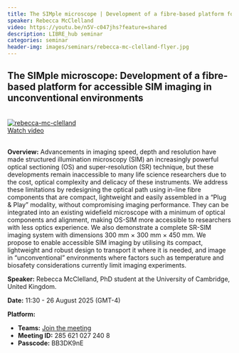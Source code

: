 ```yaml
---
title: The SIMple microscope | Development of a fibre-based platform for accessible SIM imaging in unconventional environments
speaker: Rebecca McClelland
video: https://youtu.be/n5V-c047jhs?feature=shared
description: LIBRE_hub seminar
categories: seminar
header-img: images/seminars/rebecca-mc-clelland-flyer.jpg
---
```


## The SIMple microscope: Development of a fibre-based platform for accessible SIM imaging in unconventional environments
<br>

<div class="thumbnail-container">
  <a href="https://www.youtube.com/watch?v=n5V-c047jhs">
    <img class="thumbnail" src="http://img.youtube.com/vi/n5V-c047jhs/0.jpg" alt="rebecca-mc-clelland">
    <div class="overlay">
      <span class="text">Watch video</span>
    </div>
  </a>
</div>

<br>

**Overview:** 
Advancements in imaging speed, depth and resolution have made structured illumination microscopy (SIM) an increasingly powerful optical sectioning (OS) and super-resolution (SR) technique, but these developments remain inaccessible to many life science researchers due to the cost, optical complexity and delicacy of these instruments. We address these limitations by redesigning the optical path using in-line fibre components that are compact, lightweight and easily assembled in a “Plug & Play” modality, without compromising imaging performance. They can be integrated into an existing widefield microscope with a minimum of optical components and alignment, making OS-SIM more accessible to researchers with less optics experience. We also demonstrate a complete SR-SIM imaging system with dimensions 300 mm × 300 mm × 450 mm. We propose to enable accessible SIM imaging by utilising its compact, lightweight and robust design to transport it where it is needed, and image in “unconventional” environments where factors such as temperature and biosafety considerations currently limit imaging experiments. 

**Speaker:** Rebecca McClelland, PhD student at the University of Cambridge, United Kingdom.

**Date:** 11:30 - 26 August 2025 (GMT-4)

**Platform:**
- **Teams:** [Join the meeting](https://nam10.safelinks.protection.outlook.com/ap/t-59584e83/?url=https%3A%2F%2Fteams.microsoft.com%2Fl%2Fmeetup-join%2F19%253ameeting_ZmY2OWNlOTctZTc4NS00MjM2LTkwODQtMDY1ZjE0ODcxODBm%2540thread.v2%2F0%3Fcontext%3D%257b%2522Tid%2522%253a%25225ff5d9fa-f83f-4ac1-a4d2-eb48ea0a00d2%2522%252c%2522Oid%2522%253a%2522b066b156-36d2-4bf1-8723-85ab0bba4b91%2522%257d&data=05%7C02%7Cpgpadilla%40uc.cl%7Ce9c1043a4b434432037208ddc8fe4268%7C5ff5d9faf83f4ac1a4d2eb48ea0a00d2%7C0%7C0%7C638887716563351119%7CUnknown%7CTWFpbGZsb3d8eyJFbXB0eU1hcGkiOnRydWUsIlYiOiIwLjAuMDAwMCIsIlAiOiJXaW4zMiIsIkFOIjoiTWFpbCIsIldUIjoyfQ%3D%3D%7C0%7C%7C%7C&sdata=JOcqY%2Feo8PUQKJWT2wdzRqBfvgEleZD%2B3TGDOpM5%2F7o%3D&reserved=0)
- **Meeting ID:** 285 621 027 240 8
- **Passcode:** BB3DK9nE